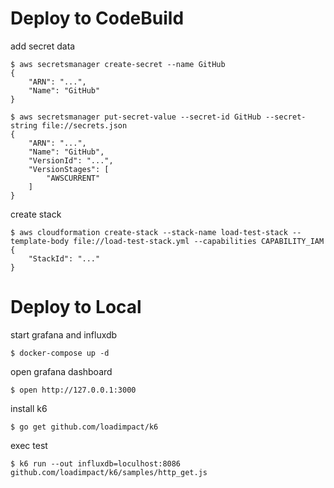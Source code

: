 Deploy to CodeBuild
====================================================================================================

add secret data

```
$ aws secretsmanager create-secret --name GitHub
{
    "ARN": "...",
    "Name": "GitHub"
}

$ aws secretsmanager put-secret-value --secret-id GitHub --secret-string file://secrets.json
{
    "ARN": "...",
    "Name": "GitHub",
    "VersionId": "...",
    "VersionStages": [
        "AWSCURRENT"
    ]
}
```

create stack

```
$ aws cloudformation create-stack --stack-name load-test-stack --template-body file://load-test-stack.yml --capabilities CAPABILITY_IAM
{
    "StackId": "..."
}
```

Deploy to Local
====================================================================================================

start grafana and influxdb

```
$ docker-compose up -d
```

open grafana dashboard

```
$ open http://127.0.0.1:3000
```

install k6

```
$ go get github.com/loadimpact/k6
```

exec test

```
$ k6 run --out influxdb=loculhost:8086 github.com/loadimpact/k6/samples/http_get.js
```
